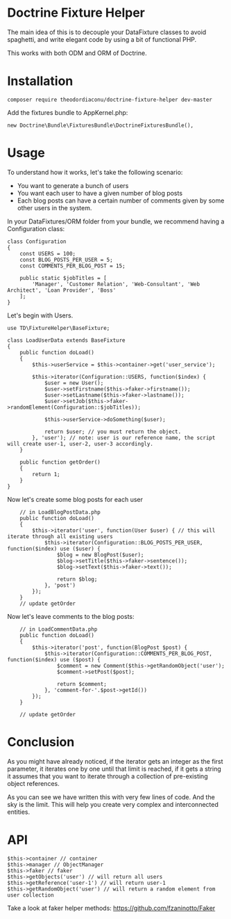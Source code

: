 Doctrine Fixture Helper
==============================================

The main idea of this is to decouple your DataFixture classes to avoid spaghetti,
and write elegant code by using a bit of functional PHP.

This works with both ODM and ORM of Doctrine.


Installation
==============================================

```
composer require theodordiaconu/doctrine-fixture-helper dev-master
```

Add the fixtures bundle to AppKernel.php:

```
new Doctrine\Bundle\FixturesBundle\DoctrineFixturesBundle(),
```

Usage
================================================
To understand how it works, let's take the following scenario:

- You want to generate a bunch of users
- You want each user to have a given number of blog posts
- Each blog posts can have a certain number of comments given by some other users in the system.


In your DataFixtures/ORM folder from your bundle, we recommend having a Configuration class:

```
class Configuration
{
    const USERS = 100;
    const BLOG_POSTS_PER_USER = 5;
    const COMMENTS_PER_BLOG_POST = 15;

    public static $jobTitles = [
        'Manager', 'Customer Relation', 'Web-Consultant', 'Web Architect', 'Loan Provider', 'Boss'
    ];
}
```


Let's begin with Users.

```
use TD\FixtureHelper\BaseFixture;

class LoadUserData extends BaseFixture
{
    public function doLoad()
    {
        $this->userService = $this->container->get('user_service');
        
        $this->iterator(Configuration::USERS, function($index) {
            $user = new User();
            $user->setFirstname($this->faker->firstname());
            $user->setLastname($this->faker->lastname());
            $user->setJob($this->faker->randomElement(Configuration::$jobTitles));
            
            $this->userService->doSomething($user);
            
            return $user; // you must return the object.
        }, 'user'); // note: user is our reference name, the script will create user-1, user-2, user-3 accordingly.
    }
    
    public function getOrder()
    {
        return 1;
    }
}
```

Now let's create some blog posts for each user

```
    // in LoadBlogPostData.php
    public function doLoad()
    {
        $this->iterator('user', function(User $user) { // this will iterate through all existing users
            $this->iterator(Configuration::BLOG_POSTS_PER_USER, function($index) use ($user) {
                $blog = new BlogPost($user);
                $blog->setTitle($this->faker->sentence());
                $blog->setText($this->faker->text());
                
                return $blog;
            }, 'post')
        });
    }
    // update getOrder
```

Now let's leave comments to the blog posts:

```
    // in LoadCommentData.php
    public function doLoad()
    {
        $this->iterator('post', function(BlogPost $post) {
            $this->iterator(Configuration::COMMENTS_PER_BLOG_POST, function($index) use ($post) {
                $comment = new Comment($this->getRandomObject('user');
                $comment->setPost($post);
                
                return $comment;
            }, 'comment-for-'.$post->getId())
        });
    }
    
    // update getOrder
```

Conclusion
========================================
As you might have already noticed, if the iterator gets an integer as the first parameter, it iterates one by one until that limit is reached,
if it gets a string it assumes that you want to iterate through a collection of pre-existing object references.

As you can see we have written this with very few lines of code. And the sky is the limit. This will help you create very complex
and interconnected entities.



API
========================================

```
$this->container // container
$this->manager // ObjectManager
$this->faker // faker
$this->getObjects('user') // will return all users
$this->getReference('user-1') // will return user-1
$this->getRandomObject('user') // will return a random element from user collection
```


Take a look at faker helper methods: https://github.com/fzaninotto/Faker

